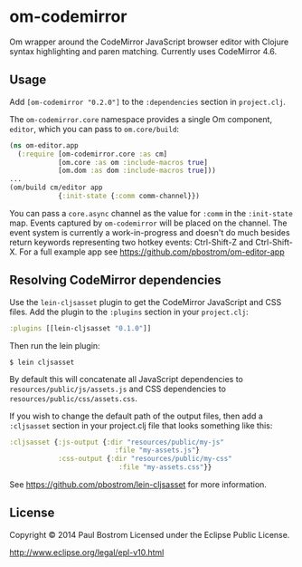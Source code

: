 # om-codemirror

Om wrapper around the CodeMirror JavaScript browser editor with Clojure syntax highlighting and paren matching. Currently uses CodeMirror 4.6.

## Usage
Add `[om-codemirror "0.2.0"]` to the `:dependencies` section in `project.clj`.

The `om-codemirror.core` namespace provides a single Om component, `editor`, which you can pass to `om.core/build`:
```clj
(ns om-editor.app
  (:require [om-codemirror.core :as cm]
            [om.core :as om :include-macros true]
            [om.dom :as dom :include-macros true]))
...
(om/build cm/editor app
            {:init-state {:comm comm-channel}})
```
You can pass a `core.async` channel as the value for `:comm` in the `:init-state` map. Events captured by `om-codemirror` will be placed on the channel. The event system is currently a work-in-progress and doesn't do much besides return keywords representing two hotkey events: Ctrl-Shift-Z and Ctrl-Shift-X. For a full example app see https://github.com/pbostrom/om-editor-app

## Resolving CodeMirror dependencies
Use the `lein-cljsasset` plugin to get the CodeMirror JavaScript and CSS files. Add the plugin to the `:plugins` section in your `project.clj`:
```clj
:plugins [[lein-cljsasset "0.1.0"]]
```

Then run the lein plugin:

    $ lein cljsasset
    
By default this will concatenate all JavaScript dependencies to `resources/public/js/assets.js` and CSS dependencies to `resources/public/css/assets.css`.

If you wish to change the default path of the output files, then add a `:cljsasset` section in your project.clj file that looks something like this:

```clj
:cljsasset {:js-output {:dir "resources/public/my-js"
                          :file "my-assets.js"}
            :css-output {:dir "resources/public/my-css"
                           :file "my-assets.css"}}
```
See https://github.com/pbostrom/lein-cljsasset for more information.

## License

Copyright © 2014 Paul Bostrom
Licensed under the Eclipse Public License.

http://www.eclipse.org/legal/epl-v10.html
